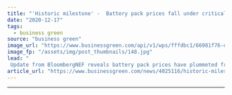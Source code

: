 ```yaml
---
title: "'Historic milestone' -  Battery pack prices fall under critical $100/kWh mark for first time"
date: "2020-12-17"
tags: 
  - business green
source: "business green"
image_url: "https://www.businessgreen.com/api/v1/wps/fffdbc1/66981f76-df30-4f9a-945c-babb85aa448a/8/EV-Charging-185x114.jpg"
image_fp: "/assets/img/post_thumbnails/148.jpg"
lead: "
 Update from BloombergNEF reveals battery pack prices have plummeted from $1,100 per kWh in 2010 to $137 per kWh in 2020, powered by soaring EV sales, cheaper materials, and manufacturing and tech innovation ..."
article_url: "https://www.businessgreen.com/news/4025116/historic-milestone-battery-pack-prices-fall-critical-usd100-kwh-mark"
---
```


---
